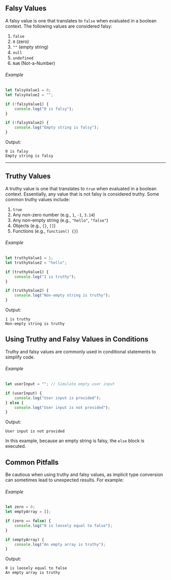
## Falsy Values
A falsy value is one that translates to `false` when evaluated in a boolean context. The following values are considered falsy:

1. `false`
2. `0` (zero)
3. `""` (empty string)
4. `null`
5. `undefined`
6. `NaN` (Not-a-Number)

###### Example
```javascript
let falsyValue1 = 0;
let falsyValue2 = "";

if (!falsyValue1) {
    console.log("0 is falsy");
}

if (!falsyValue2) {
    console.log("Empty string is falsy");
}
```
Output:
```
0 is falsy
Empty string is falsy
```

---
## Truthy Values

A truthy value is one that translates to `true` when evaluated in a boolean context. Essentially, any value that is not falsy is considered truthy. Some common truthy values include:

1. `true`
2. Any non-zero number (e.g., `1`, `-1`, `3.14`)
3. Any non-empty string (e.g., `"hello"`, `"false"`)
4. Objects (e.g., `{}`, `[]`)
5. Functions (e.g., `function() {}`)

###### Example
```javascript
let truthyValue1 = 1;
let truthyValue2 = "hello";

if (truthyValue1) {
    console.log("1 is truthy");
}

if (truthyValue2) {
    console.log("Non-empty string is truthy");
}
```
Output:
```
1 is truthy
Non-empty string is truthy
```


## Using Truthy and Falsy Values in Conditions
Truthy and falsy values are commonly used in conditional statements to simplify code.
###### Example
```javascript
let userInput = ""; // Simulate empty user input

if (userInput) {
    console.log("User input is provided");
} else {
    console.log("User input is not provided");
}
```
Output:
```
User input is not provided
```
In this example, because an empty string is falsy, the `else` block is executed.

## Common Pitfalls
Be cautious when using truthy and falsy values, as implicit type conversion can sometimes lead to unexpected results. For example:
###### Example
```javascript
let zero = 0;
let emptyArray = [];

if (zero == false) {
    console.log("0 is loosely equal to false");
}

if (emptyArray) {
    console.log("An empty array is truthy");
}
```
Output:
```
0 is loosely equal to false
An empty array is truthy
```

